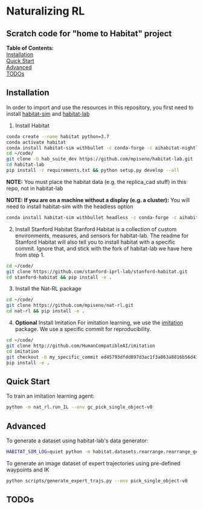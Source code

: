 # Naturalizing RL
## Scratch code for "home to Habitat" project

**Table of Contents:**<br />
[Installation](#install)<br />
[Quick Start](#quick-start)<br />
[Advanced](#advanced)<br />
[TODOs](#todos)<br />


<a name="install"></a>
## Installation

In order to import and use the resources in this repository, you first need to install [habitat-sim](https://github.com/facebookresearch/habitat-sim) and [habitat-lab](https://github.com/facebookresearch/habitat-lab)

1. Install Habitat
```bash
conda create --name habitat python=3.7
conda activate habitat
conda install habitat-sim withbullet -c conda-forge -c aihabitat-nightly
cd ~/code/
git clone -b hab_suite_dev https://github.com/mpiseno/habitat-lab.git
cd habitat-lab
pip install -r requirements.txt && python setup.py develop --all
```

**NOTE:** You must place the habitat data (e.g. the replica_cad stuff) in this repo, not in habitat-lab

**NOTE: If you are on a machine without a display (e.g. a cluster):** You will need to install habitat-sim with the headless option

```bash
conda install habitat-sim withbullet headless -c conda-forge -c aihabitat-nightly
```

2. Install Stanford Habitat
Stanford Habitat is a collection of custom environments, measures, and sensors for habitat-lab. The readme for Stanford Habitat will also tell you to install habitat with a specific commit. Ignore that, and stick with the fork of habitat-lab we have here from step 1.
```bash
cd ~/code/
git clone https://github.com/stanford-iprl-lab/stanford-habitat.git
cd stanford-habitat && pip install -e .
```

3. Install the Nat-RL package
```bash
cd ~/code/
git clone https://github.com/mpiseno/nat-rl.git
cd nat-rl && pip install -e .
```

4. **Optional** Install Imitation
For imitation learning, we use the [imitation](https://github.com/HumanCompatibleAI/imitation) package. We use a specific commit for reproducibility.
```bash
cd ~/code/
git clone http://github.com/HumanCompatibleAI/imitation
cd imitation
git checkout -b my_specific_commit ed45793dfdd897d3ac1f3a863a8816b56d436887
pip install -e .
```

<a name="quick-start"></a>
## Quick Start

To train an imitation learning agent:
```bash
python -m nat_rl.run_IL --env gc_pick_single_object-v0
```

<a name="advanced"></a>
## Advanced

To generate a dataset using habitat-lab's data generator:
```bash
HABITAT_SIM_LOG=quiet python -m habitat.datasets.rearrange.rearrange_generator --run --config configs/pick_task/pick_single_object-datagen.yaml --num-episodes 10 --out data/pick_datasets/pick_single_object.json.gz
```

To generate an image dataset of expert trajectories using pre-defined waypoints and IK
```bash
python scripts/generate_expert_trajs.py --env pick_single_object-v0
```

## TODOs